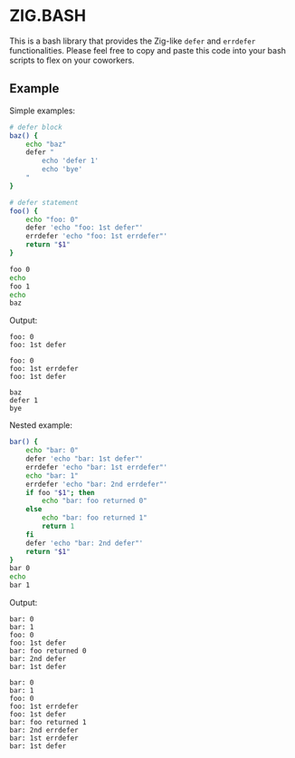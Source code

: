 # ZIG.BASH

This is a bash library that provides the Zig-like `defer` and `errdefer`
functionalities. Please feel free to copy and paste this code into your
bash scripts to flex on your coworkers.

## Example

Simple examples:

```bash
# defer block
baz() {
    echo "baz"
    defer "
        echo 'defer 1'
        echo 'bye'
    "
}

# defer statement
foo() {
    echo "foo: 0"
    defer 'echo "foo: 1st defer"'
    errdefer 'echo "foo: 1st errdefer"'
    return "$1"
}

foo 0
echo 
foo 1
echo
baz
```

Output:

```
foo: 0
foo: 1st defer

foo: 0
foo: 1st errdefer
foo: 1st defer

baz
defer 1
bye
```

Nested example:

```bash
bar() {
    echo "bar: 0"
    defer 'echo "bar: 1st defer"'
    errdefer 'echo "bar: 1st errdefer"'
    echo "bar: 1"
    errdefer 'echo "bar: 2nd errdefer"'
    if foo "$1"; then
        echo "bar: foo returned 0"
    else
        echo "bar: foo returned 1"
        return 1
    fi
    defer 'echo "bar: 2nd defer"'
    return "$1"
}
bar 0
echo
bar 1
```

Output:

```
bar: 0
bar: 1
foo: 0
foo: 1st defer
bar: foo returned 0
bar: 2nd defer
bar: 1st defer

bar: 0
bar: 1
foo: 0
foo: 1st errdefer
foo: 1st defer
bar: foo returned 1
bar: 2nd errdefer
bar: 1st errdefer
bar: 1st defer
```
